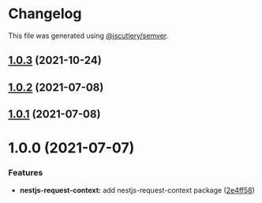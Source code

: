 # Changelog

This file was generated using [@jscutlery/semver](https://github.com/jscutlery/semver).

## [1.0.3](https://github.com/alexy4744/packages/compare/nestjs-request-context-1.0.2...nestjs-request-context-1.0.3) (2021-10-24)



## [1.0.2](https://github.com/alexy4744/packages/compare/nestjs-request-context-1.0.1...nestjs-request-context-1.0.2) (2021-07-08)



## [1.0.1](https://github.com/alexy4744/packages/compare/nestjs-request-context-1.0.0...nestjs-request-context-1.0.1) (2021-07-08)



# 1.0.0 (2021-07-07)


### Features

* **nestjs-request-context:** add nestjs-request-context package ([2e4ff58](https://github.com/alexy4744/lunchbox/commit/2e4ff5844bb9daff8cebf6c67a59c6da8a8decb3))
